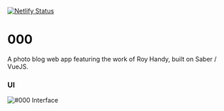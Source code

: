 [![Netlify Status](https://api.netlify.com/api/v1/badges/4a549fca-e305-4262-bcf8-7d177880e485/deploy-status)](https://app.netlify.com/sites/rh/deploys)

# 000
A photo blog web app featuring the work of Roy Handy, built on Saber / VueJS.
### UI
![#000 Interface](https://raw.githubusercontent.com/ohiosveryown/black-000-2020/master/pages/_posts/img/main%402x.png)